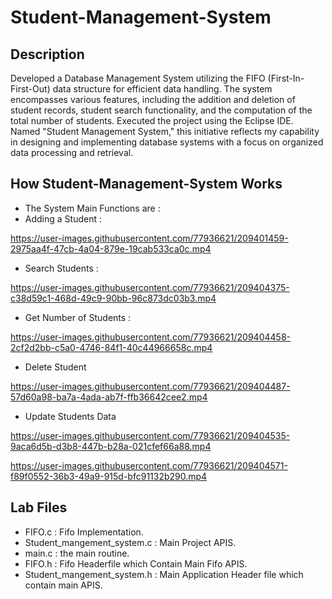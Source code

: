 # Student-Management-System

## Description

Developed a Database Management System utilizing the FIFO (First-In-First-Out) data structure for efficient data handling. The system encompasses various features, including the addition and deletion of student records, student search functionality, and the computation of the total number of students. Executed the project using the Eclipse IDE. Named "Student Management System," this initiative reflects my capability in designing and implementing database systems with a focus on organized data processing and retrieval.
 
## How Student-Management-System Works

 * The System Main Functions are :
 * Adding a Student :
    
    

https://user-images.githubusercontent.com/77936621/209401459-2975aa4f-47cb-4a04-879e-19cab533ca0c.mp4



 * Search Students :
 


https://user-images.githubusercontent.com/77936621/209404375-c38d59c1-468d-49c9-90bb-96c873dc03b3.mp4

 * Get Number of Students :
 
 

https://user-images.githubusercontent.com/77936621/209404458-2cf2d2bb-c5a0-4746-84f1-40c44966658c.mp4

 * Delete Student
 
 

https://user-images.githubusercontent.com/77936621/209404487-57d60a98-ba7a-4ada-ab7f-ffb36642cee2.mp4

 *  Update Students Data
 
 

https://user-images.githubusercontent.com/77936621/209404535-9aca6d5b-d3b8-447b-b28a-021cfef66a88.mp4





https://user-images.githubusercontent.com/77936621/209404571-f89f0552-36b3-49a9-915d-bfc91132b290.mp4


## Lab Files
 * FIFO.c : Fifo Implementation.
 * Student_mangement_system.c : Main Project APIS.
 * main.c : the main routine.
 * FIFO.h : Fifo Headerfile which Contain Main Fifo APIS.
 * Student_mangement_system.h : Main Application Header file which contain main APIS.







